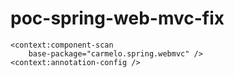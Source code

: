 # poc-spring-web-mvc-fix
<!-- Se fixea la referencia del package para que el scan referencie a los controllers -->
	<context:component-scan
		base-package="carmelo.spring.webmvc" />
	<context:annotation-config />
